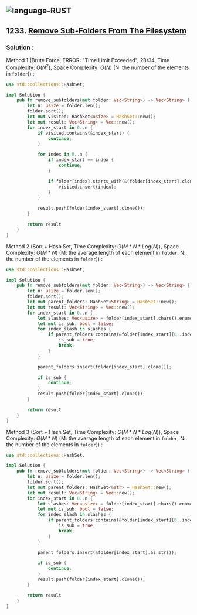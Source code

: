 ![language-RUST](https://img.shields.io/badge/RUST-8d4004?style=for-the-badge&logo=RUST)
---

## 1233. [Remove Sub-Folders From The Filesystem](https://leetcode.com/problems/remove-sub-folders-from-the-filesystem)

### Solution :

Method 1 (Brute Force, ERROR: "Time Limit Exceeded", 28/34, Time Complexity: $O(N^2)$, Space Complexity: $O(N)$ (N: the number of the elements in `folder`)) :
```rust
use std::collections::HashSet;

impl Solution {
    pub fn remove_subfolders(mut folder: Vec<String>) -> Vec<String> {
        let n: usize = folder.len();
        folder.sort();
        let mut visited: HashSet<usize> = HashSet::new();
        let mut result: Vec<String> = Vec::new();
        for index_start in 0..n {
            if visited.contains(&index_start) {
                continue;
            }

            for index in 0..n {
                if index_start == index {
                    continue;
                }

                if folder[index].starts_with(&(folder[index_start].clone()+"/")) {
                    visited.insert(index);
                }
            }

            result.push(folder[index_start].clone());
        }

        return result
    }
}
```

Method 2 (Sort + Hash Set, Time Complexity: $O(M*N*Log(N))$, Space Complexity: $O(M*N)$ (M: the average length of each element in `folder`, N: the number of the elements in `folder`)) :
```rust
use std::collections::HashSet;

impl Solution {
    pub fn remove_subfolders(mut folder: Vec<String>) -> Vec<String> {
        let n: usize = folder.len();
        folder.sort();
        let mut parent_folders: HashSet<String> = HashSet::new();
        let mut result: Vec<String> = Vec::new();
        for index_start in 0..n {
            let slashes: Vec<usize> = folder[index_start].chars().enumerate().filter(|(_, character)| *character == '/').map(|(index, _)| index).collect::<Vec<usize>>();
            let mut is_sub: bool = false;
            for index_slash in slashes {
                if parent_folders.contains(&folder[index_start][0..index_slash]) {
                    is_sub = true;
                    break;
                }
            }

            parent_folders.insert(folder[index_start].clone());

            if is_sub {
                continue;
            }
            result.push(folder[index_start].clone());
        }

        return result
    }
}
```

Method 3 (Sort + Hash Set, Time Complexity: $O(M*N*Log(N))$, Space Complexity: $O(M*N)$ (M: the average length of each element in `folder`, N: the number of the elements in `folder`)) :
```rust
use std::collections::HashSet;

impl Solution {
    pub fn remove_subfolders(mut folder: Vec<String>) -> Vec<String> {
        let n: usize = folder.len();
        folder.sort();
        let mut parent_folders: HashSet<&str> = HashSet::new();
        let mut result: Vec<String> = Vec::new();
        for index_start in 0..n {
            let slashes: Vec<usize> = folder[index_start].chars().enumerate().filter(|(_, character)| *character == '/').map(|(index, _)| index).collect::<Vec<usize>>();
            let mut is_sub: bool = false;
            for index_slash in slashes {
                if parent_folders.contains(&folder[index_start][0..index_slash]) {
                    is_sub = true;
                    break;
                }
            }

            parent_folders.insert(&folder[index_start].as_str());

            if is_sub {
                continue;
            }
            result.push(folder[index_start].clone());
        }

        return result
    }
}
```
